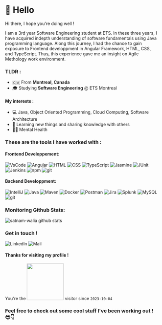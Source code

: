 # 👋 Hello

Hi there, I hope you're doing well !<br>

 
I am a 3rd year Software Engineering student at ETS. In these three years, I have acquired indepth understanding of software fundamentals using Java programming language. Along this journey, I had the chance to gain exposure to Frontend developpment in Angular Framework, HTML, CSS, and TypeScript.
Thus, this experience gave me an insight on Agile Methology work environment.


### TLDR : 

* 🇨🇦 From **Montreal, Canada**
* 🎓 Studying **Software Engineering** @ ETS Montreal


#### My interests : 

* 💻 Java, Object Oriented Programming, Cloud Computing, Software Architecture
* 🧠 Learning new things and sharing knowledge with others
* 🧘🏻 Mental Health
  

### These are the tools I have worked with :
#### Frontend Developpement:
<p>
    <img alt="VsCode" src="https://img.shields.io/badge/-VSCode-007ACC?style=for-the-badge&logo=visual+studio+code&logoColor=white" />
    <img alt="Angular" src="https://img.shields.io/badge/-Angular-DD0031?style=for-the-badge&logo=angular&logoColor=white" />
    <img alt="HTML" src="https://img.shields.io/badge/-HTML-E34F26?style=for-the-badge&logo=HTML5&logoColor=white" />
    <img alt="CSS" src="https://img.shields.io/badge/-CSS-1572B6?style=for-the-badge&logo=CSS3&logoColor=white" />
    <img alt="TypeScript" src="https://img.shields.io/badge/-TypeScript-3178C6?style=for-the-badge&logo=TypeScript&logoColor=white" />
    <img alt="Jasmine" src="https://img.shields.io/badge/-Jasmine-8A4182?style=for-the-badge&logo=jasmine&logoColor=white" />
    <img alt="JUnit" src="https://img.shields.io/badge/-JUnit-25A162?style=for-the-badge&logo=junit5&logoColor=white" />
    <img alt="Jenkins" src="https://img.shields.io/badge/-Jenkins-D24939?style=for-the-badge&logo=jenkins&logoColor=white" />
    <img alt="npm" src="https://img.shields.io/badge/-NPM-CB3837?style=for-the-badge&logo=npm&logoColor=white" />
    <img alt="git" src="https://img.shields.io/badge/-Git-F05032?style=for-the-badge&logo=git&logoColor=white" />
</p>

#### Backend Developpment:

<p>
    <img alt="IntelliJ" src="https://img.shields.io/badge/-IntelliJ-000000?style=for-the-badge&logo=intellij-idea&logoColor=white" />
    <img alt="Java" src="https://img.shields.io/badge/-Java-fa1148?style=for-the-badge&logo=java&logoColor=white" />
    <img alt="Maven" src="https://img.shields.io/badge/-Maven-C71A36?style=for-the-badge&logo=apache-maven&logoColor=white" />
    <img alt="Docker" src="https://img.shields.io/badge/-Docker-46a2f1?style=for-the-badge&logo=docker&logoColor=white" />
    <img alt="Postman" src="https://img.shields.io/badge/-Postman-FF6C37?style=for-the-badge&logo=postman&logoColor=white" />
    <img alt="Jira" src="https://img.shields.io/badge/-Jira-0052CC?style=for-the-badge&logo=Jira&logoColor=white" />
    <img alt="Splunk" src="https://img.shields.io/badge/-Splunk-000000?style=for-the-badge&logo=splunk&logoColor=white" />
    <img alt="MySQL" src="https://img.shields.io/badge/-MySQL-4479A1?style=for-the-badge&logo=Mysql&logoColor=white" />
   <img alt="git" src="https://img.shields.io/badge/-Git-F05032?style=for-the-badge&logo=git&logoColor=white" />
</p>

### Monitoring Github Stats:

![satnam-walia github stats](https://github-readme-stats.vercel.app/api?username=satnam-walia&hide=issues&count_private=true&theme=vue&show_icons=true)

### Get in touch !
<p>
  <a href="https://www.linkedin.com/in/satnam-walia/" style="text-decoration: none">
    <img alt="LinkedIn" src="https://img.shields.io/badge/-LinkedIn-0077B5?style=for-the-badge&logo=linkedin&logoColor=white" />
  </a>
  <a href="mailto:satnamwalia96@gmail.com" style="text-decoration: none">
    <img alt="Mail" src="https://img.shields.io/badge/-Contact%20Me-D14836?style=for-the-badge&logo=gmail&logoColor=white" />
  </a> 
</p>

#### Thanks for visiting my profile !

You're the <img src="https://profile-counter.glitch.me/satnam-walia+2023-10-04/count.svg" width="120"/> visitor since `2023-10-04`


### Feel free to check out some cool stuff I've been working out ! 😎👇
